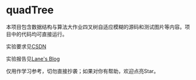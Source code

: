# quadTree
本项目包含数据结构与算法大作业四叉树自适应模糊的源码和测试图片等内容。项目中的代码均可直接运行。

实验要求见[CSDN](https://blog.csdn.net/Lane0218/article/details/135888382)

实验报告见[Lane's Blog](https://www.lane0218.top/KB/rceweii8/)

仅用作学习参考，切勿直接抄袭；如果对你有帮助，欢迎点亮Star。

